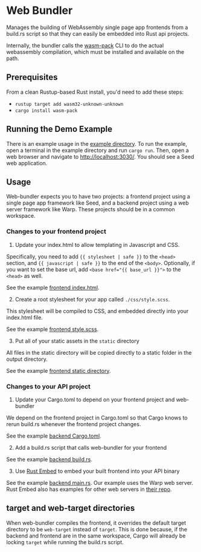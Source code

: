 Web Bundler
===========

Manages the building of WebAssembly single page app frontends from a
build.rs script so that they can easily be embedded into Rust api
projects.

Internally, the bundler calls the
[wasm-pack](https://github.com/rustwasm/wasm-pack) CLI to do the
actual webassembly compilation, which must be installed and available
on the path.

## Prerequisites

From a clean Rustup-based Rust install, you'd need to add these steps:

- `rustup target add wasm32-unknown-unknown`
- `cargo install wasm-pack`

## Running the Demo Example

There is an example usage in the [example directory](./example). To
run the example, open a terminal in the example directory and run
`cargo run`. Then, open a web browser and navigate to
<http://localhost:3030/>. You should see a Seed web application.

## Usage

Web-bundler expects you to have two projects: a frontend project using
a single page app framework like Seed, and a backend project using a
web server framework like Warp. These projects should be in a common
workspace.

### Changes to your frontend project

1. Update your index.html to allow templating in Javascript and CSS.

Specifically, you need to add `{{ stylesheet | safe }}` to the
`<head>` section, and `{{ javascript | safe }}` to the end of the
`<body>`. Optionally, if you want to set the base url, add `<base
href="{{ base_url }}">` to the `<head>` as well.

See the example [frontend index.html](./example/frontend/index.html).

2. Create a root stylesheet for your app called `./css/style.scss`.

This stylesheet will be compiled to CSS, and embedded directly into
your index.html file.

See the example [frontend style.scss](./example/frontend/css/style.scss).

3. Put all of your static assets in the `static` directory

All files in the static directory will be copied directly to a static
folder in the output directory.

See the example [frontend static directory](./example/frontend/static/).

### Changes to your API project

1. Update your Cargo.toml to depend on your frontend project and web-bundler

We depend on the frontend project in Cargo.toml so that Cargo knows to
rerun build.rs whenever the frontend project changes.

See the example [backend Cargo.toml](./example/backend/Cargo.toml).

2. Add a build.rs script that calls web-bundler for your frontend

See the example [backend build.rs](./example/backend/build.rs).

3. Use [Rust Embed](https://lib.rs/crates/rust-embed) to embed your built frontend into your API binary

See the example [backend main.rs](./example/backend/main.rs). Our
example uses the Warp web server. Rust Embed also has examples for
other web servers in [their repo](https://github.com/pyros2097/rust-embed/tree/master/examples).

## target and web-target directories

When web-bundler compiles the frontend, it overrides the default
target directory to be `web-target` instead of `target`. This is done
because, if the backend and frontend are in the same workspace, Cargo
will already be locking `target` while running the build.rs
script.
